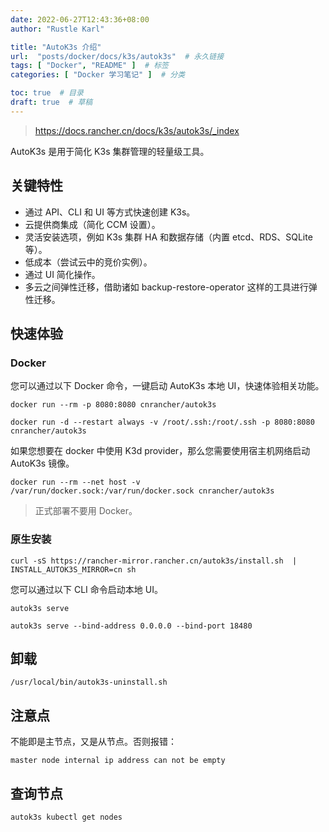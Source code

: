 ```yaml
---
date: 2022-06-27T12:43:36+08:00
author: "Rustle Karl"

title: "AutoK3s 介绍"
url:  "posts/docker/docs/k3s/autok3s"  # 永久链接
tags: [ "Docker", "README" ]  # 标签
categories: [ "Docker 学习笔记" ]  # 分类

toc: true  # 目录
draft: true  # 草稿
---
```


> https://docs.rancher.cn/docs/k3s/autok3s/_index

AutoK3s 是用于简化 K3s 集群管理的轻量级工具。

## 关键特性

- 通过 API、CLI 和 UI 等方式快速创建 K3s。
- 云提供商集成（简化 CCM 设置）。
- 灵活安装选项，例如 K3s 集群 HA 和数据存储（内置 etcd、RDS、SQLite 等）。
- 低成本（尝试云中的竞价实例）。
- 通过 UI 简化操作。
- 多云之间弹性迁移，借助诸如 backup-restore-operator 这样的工具进行弹性迁移。

## 快速体验

### Docker

您可以通过以下 Docker 命令，一键启动 AutoK3s 本地 UI，快速体验相关功能。

```shell
docker run --rm -p 8080:8080 cnrancher/autok3s
```

```shell
docker run -d --restart always -v /root/.ssh:/root/.ssh -p 8080:8080 cnrancher/autok3s
```

如果您想要在 docker 中使用 K3d provider，那么您需要使用宿主机网络启动 AutoK3s 镜像。

```shell
docker run --rm --net host -v /var/run/docker.sock:/var/run/docker.sock cnrancher/autok3s
```

> 正式部署不要用 Docker。

### 原生安装

```shell
curl -sS https://rancher-mirror.rancher.cn/autok3s/install.sh  | INSTALL_AUTOK3S_MIRROR=cn sh
```

您可以通过以下 CLI 命令启动本地 UI。

```shell
autok3s serve
```

```shell
autok3s serve --bind-address 0.0.0.0 --bind-port 18480
```

## 卸载

```shell
/usr/local/bin/autok3s-uninstall.sh
```

## 注意点

不能即是主节点，又是从节点。否则报错：

```
master node internal ip address can not be empty
```

## 查询节点

```shell
autok3s kubectl get nodes
```

```shell

```

